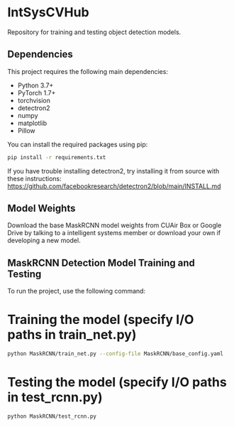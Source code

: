 # IntSysCVHub

Repository for training and testing object detection models.

## Dependencies

This project requires the following main dependencies:

- Python 3.7+
- PyTorch 1.7+
- torchvision
- detectron2
- numpy
- matplotlib
- Pillow

You can install the required packages using pip:

```bash
pip install -r requirements.txt
```

If you have trouble installing detectron2, try installing it from source with these instructions: https://github.com/facebookresearch/detectron2/blob/main/INSTALL.md

## Model Weights

Download the base MaskRCNN model weights from CUAir Box or Google Drive by talking to a intelligent systems member or download your own if developing a new model.

## MaskRCNN Detection Model Training and Testing

To run the project, use the following command:

# Training the model (specify I/O paths in train_net.py)
```bash
python MaskRCNN/train_net.py --config-file MaskRCNN/base_config.yaml
```

# Testing the model (specify I/O paths in test_rcnn.py)

```bash
python MaskRCNN/test_rcnn.py
```